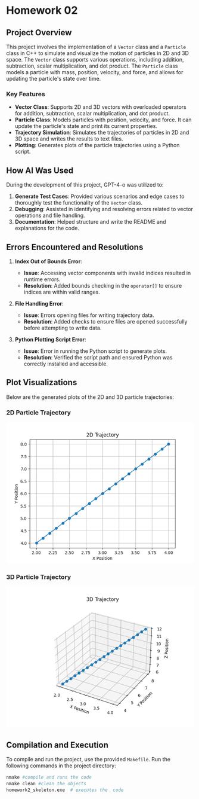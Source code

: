 

# Homework 02

## Project Overview

This project involves the implementation of a `Vector` class and a `Particle` class in C++ to simulate and visualize the motion of particles in 2D and 3D space. The `Vector` class supports various operations, including addition, subtraction, scalar multiplication, and dot product. The `Particle` class models a particle with mass, position, velocity, and force, and allows for updating the particle's state over time.

### Key Features

- **Vector Class**: Supports 2D and 3D vectors with overloaded operators for addition, subtraction, scalar multiplication, and dot product.
- **Particle Class**: Models particles with position, velocity, and force. It can update the particle's state and print its current properties.
- **Trajectory Simulation**: Simulates the trajectories of particles in 2D and 3D space and writes the results to text files.
- **Plotting**: Generates plots of the particle trajectories using a Python script.

## How AI Was Used

During the development of this project, GPT-4-o was utilized to:

1. **Generate Test Cases**: Provided various scenarios and edge cases to thoroughly test the functionality of the `Vector` class.
2. **Debugging**: Assisted in identifying and resolving errors related to vector operations and file handling.
3. **Documentation**: Helped structure and write the README and explanations for the code.

## Errors Encountered and Resolutions

1. **Index Out of Bounds Error**:
   - **Issue**: Accessing vector components with invalid indices resulted in runtime errors.
   - **Resolution**: Added bounds checking in the `operator[]` to ensure indices are within valid ranges.

2. **File Handling Error**:
   - **Issue**: Errors opening files for writing trajectory data.
   - **Resolution**: Added checks to ensure files are opened successfully before attempting to write data.

3. **Python Plotting Script Error**:
   - **Issue**: Error in running the Python script to generate plots.
   - **Resolution**: Verified the script path and ensured Python was correctly installed and accessible.

## Plot Visualizations

Below are the generated plots of the 2D and 3D particle trajectories:

### 2D Particle Trajectory

![2D Particle Trajectory](images/trajectory_2d.png)

### 3D Particle Trajectory

![3D Particle Trajectory](images/trajectory_3d.png)

## Compilation and Execution

To compile and run the project, use the provided `Makefile`. Run the following commands in the project directory:

```sh
nmake #compile and runs the code 
nmake clean #clean the objects
homework2_skeleton.exe  # executes the  code
